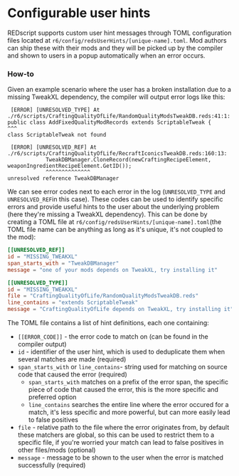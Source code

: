 # Configurable user hints

REDscript supports custom user hint messages through TOML configuration files located at `r6/config/redsUserHints/[unique-name].toml`. Mod authors can ship these with their mods and they will be picked up by the compiler and shown to users in a popup automatically when an error occurs.

### How-to

Given an example scenario where the user has a broken installation due to a missing TweakXL dependency, the compiler will output error logs like this:

```log
 [ERROR] [UNRESOLVED_TYPE] At ./r6/scripts/CraftingQualityOfLife/RandomQualityModsTweakDB.reds:41:1:
public class AddFixedQualityModRecords extends ScriptableTweak {
^^^
class ScriptableTweak not found

 [ERROR] [UNRESOLVED_REF] At ./r6/scripts/CraftingQualityOfLife/RecraftIconicsTweakDB.reds:160:13:
            TweakDBManager.CloneRecord(newCraftingRecipeElement, weaponIngredientRecipeElement.GetID());
            ^^^^^^^^^^^^^^
unresolved reference TweakDBManager
```

We can see error codes next to each error in the log (`UNRESOLVED_TYPE` and `UNRESOLVED_REF`in this case). These codes can be used to identify specific errors and provide useful hints to the user about the underlying problem (here they're missing a TweakXL dependency). This can be done by creating a TOML file at `r6/config/redsUserHints/[unique-name].toml`(the TOML file name can be anything as long as it's unique, it's not coupled to the mod):

```toml
[[UNRESOLVED_REF]]
id = "MISSING_TWEAKXL"
span_starts_with = "TweakDBManager"
message = "one of your mods depends on TweakXL, try installing it"

[[UNRESOLVED_TYPE]]
id = "MISSING_TWEAKXL"
file = "CraftingQualityOfLife/RandomQualityModsTweakDB.reds"
line_contains = "extends ScriptableTweak"
message = "CraftingQualityOfLife depends on TweakXL, try installing it"
```

The TOML file contains a list of hint definitions, each one containing:

* `[[ERROR_CODE]]` - the error code to match on (can be found in the compiler output)
* `id` - identifier of the user hint, which is used to deduplicate them when several matches are made (required)
* `span_starts_with` or `line_contains`- string used for matching on source code that caused the error (required)
  * `span_starts_with` matches on a prefix of the error span, the specific piece of code that caused the error, this is the more specific and preferred option
  * `line_contains` searches the entire line where the error occured for a match, it's less specific and more powerful, but can more easily lead to false positives
* `file` - relative path to the file where the error originates from, by default these matchers are global, so this can be used to restrict them to a specific file, if you're worried your match can lead to false positives in other files/mods (optional)
* `message` - message to be shown to the user when the error is matched successfully (required)
